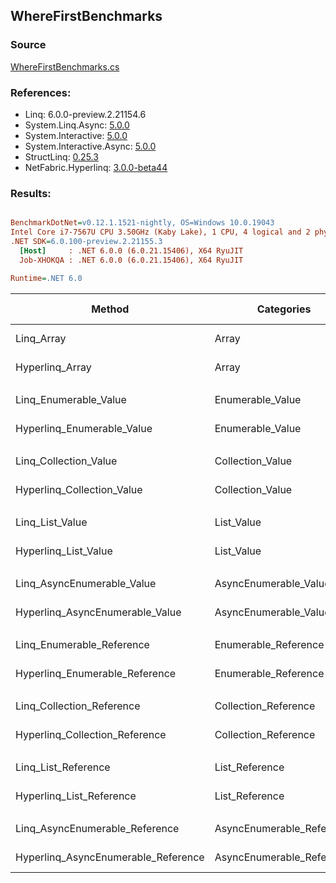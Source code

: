 ﻿## WhereFirstBenchmarks

### Source
[WhereFirstBenchmarks.cs](../NetFabric.Hyperlinq.Benchmarks/Benchmarks/WhereFirstBenchmarks.cs)

### References:
- Linq: 6.0.0-preview.2.21154.6
- System.Linq.Async: [5.0.0](https://www.nuget.org/packages/System.Linq.Async/5.0.0)
- System.Interactive: [5.0.0](https://www.nuget.org/packages/System.Interactive/5.0.0)
- System.Interactive.Async: [5.0.0](https://www.nuget.org/packages/System.Interactive.Async/5.0.0)
- StructLinq: [0.25.3](https://www.nuget.org/packages/StructLinq/0.25.3)
- NetFabric.Hyperlinq: [3.0.0-beta44](https://www.nuget.org/packages/NetFabric.Hyperlinq/3.0.0-beta44)

### Results:
``` ini

BenchmarkDotNet=v0.12.1.1521-nightly, OS=Windows 10.0.19043
Intel Core i7-7567U CPU 3.50GHz (Kaby Lake), 1 CPU, 4 logical and 2 physical cores
.NET SDK=6.0.100-preview.2.21155.3
  [Host]     : .NET 6.0.0 (6.0.21.15406), X64 RyuJIT
  Job-XHOKQA : .NET 6.0.0 (6.0.21.15406), X64 RyuJIT

Runtime=.NET 6.0  

```
|                              Method |                Categories | Count |       Mean |    Error |   StdDev |     Median | Ratio | RatioSD |  Gen 0 | Gen 1 | Gen 2 | Allocated |
|------------------------------------ |-------------------------- |------ |-----------:|---------:|---------:|-----------:|------:|--------:|-------:|------:|------:|----------:|
|                          Linq_Array |                     Array |   100 |   585.0 ns |  3.10 ns |  2.75 ns |   584.7 ns |  1.00 |    0.00 | 0.0458 |     - |     - |      96 B |
|                     Hyperlinq_Array |                     Array |   100 |   211.1 ns |  0.79 ns |  0.74 ns |   211.1 ns |  0.36 |    0.00 | 0.0305 |     - |     - |      64 B |
|                                     |                           |       |            |          |          |            |       |         |        |       |       |           |
|               Linq_Enumerable_Value |          Enumerable_Value |   100 |   755.3 ns |  4.54 ns |  4.03 ns |   754.5 ns |  1.00 |    0.00 | 0.0458 |     - |     - |      96 B |
|          Hyperlinq_Enumerable_Value |          Enumerable_Value |   100 |   219.2 ns |  0.84 ns |  0.75 ns |   219.4 ns |  0.29 |    0.00 | 0.0305 |     - |     - |      64 B |
|                                     |                           |       |            |          |          |            |       |         |        |       |       |           |
|               Linq_Collection_Value |          Collection_Value |   100 |   752.8 ns |  4.13 ns |  3.87 ns |   752.1 ns |  1.00 |    0.00 | 0.0458 |     - |     - |      96 B |
|          Hyperlinq_Collection_Value |          Collection_Value |   100 |   225.7 ns |  0.79 ns |  0.70 ns |   225.6 ns |  0.30 |    0.00 | 0.0305 |     - |     - |      64 B |
|                                     |                           |       |            |          |          |            |       |         |        |       |       |           |
|                     Linq_List_Value |                List_Value |   100 |   753.9 ns |  2.72 ns |  2.41 ns |   753.9 ns |  1.00 |    0.00 | 0.0458 |     - |     - |      96 B |
|                Hyperlinq_List_Value |                List_Value |   100 |   670.8 ns |  2.08 ns |  1.74 ns |   670.9 ns |  0.89 |    0.00 | 0.0305 |     - |     - |      64 B |
|                                     |                           |       |            |          |          |            |       |         |        |       |       |           |
|          Linq_AsyncEnumerable_Value |     AsyncEnumerable_Value |   100 | 1,914.6 ns |  4.18 ns |  3.49 ns | 1,915.0 ns |  1.00 |    0.00 | 0.0458 |     - |     - |      96 B |
|     Hyperlinq_AsyncEnumerable_Value |     AsyncEnumerable_Value |   100 | 2,934.7 ns |  7.32 ns |  6.84 ns | 2,933.2 ns |  1.53 |    0.00 | 0.0305 |     - |     - |      64 B |
|                                     |                           |       |            |          |          |            |       |         |        |       |       |           |
|           Linq_Enumerable_Reference |      Enumerable_Reference |   100 |   796.3 ns |  3.15 ns |  2.79 ns |   796.3 ns |  1.00 |    0.00 | 0.0458 |     - |     - |      96 B |
|      Hyperlinq_Enumerable_Reference |      Enumerable_Reference |   100 |   775.8 ns |  2.32 ns |  2.06 ns |   776.4 ns |  0.97 |    0.00 | 0.0458 |     - |     - |      96 B |
|                                     |                           |       |            |          |          |            |       |         |        |       |       |           |
|           Linq_Collection_Reference |      Collection_Reference |   100 |   792.5 ns |  2.01 ns |  1.78 ns |   792.1 ns |  1.00 |    0.00 | 0.0458 |     - |     - |      96 B |
|      Hyperlinq_Collection_Reference |      Collection_Reference |   100 |   793.4 ns |  2.35 ns |  2.08 ns |   793.3 ns |  1.00 |    0.00 | 0.0458 |     - |     - |      96 B |
|                                     |                           |       |            |          |          |            |       |         |        |       |       |           |
|                 Linq_List_Reference |            List_Reference |   100 |   816.9 ns | 16.29 ns | 32.15 ns |   801.4 ns |  1.00 |    0.00 | 0.0458 |     - |     - |      96 B |
|            Hyperlinq_List_Reference |            List_Reference |   100 |   676.6 ns |  2.79 ns |  2.61 ns |   676.2 ns |  0.83 |    0.03 | 0.0305 |     - |     - |      64 B |
|                                     |                           |       |            |          |          |            |       |         |        |       |       |           |
|      Linq_AsyncEnumerable_Reference | AsyncEnumerable_Reference |   100 | 1,918.5 ns |  7.27 ns |  6.07 ns | 1,919.1 ns |  1.00 |    0.00 | 0.0458 |     - |     - |      96 B |
| Hyperlinq_AsyncEnumerable_Reference | AsyncEnumerable_Reference |   100 | 3,241.0 ns | 21.98 ns | 18.35 ns | 3,236.1 ns |  1.69 |    0.01 | 0.0458 |     - |     - |      96 B |
